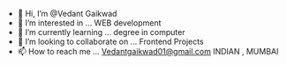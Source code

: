 - 👋 Hi, I’m @Vedant Gaikwad
- 👀 I’m interested in ... WEB development
- 🌱 I’m currently learning ... degree in computer
- 💞️ I’m looking to collaborate on ... Frontend Projects
- 📫 How to reach me ... Vedantgaikwad01@gmail.com
  INDIAN , MUMBAI

<!---
radiculee/radiculee is a ✨ special ✨ repository because its `README.md` (this file) appears on your GitHub profile.
You can click the Preview link to take a look at your changes.
--->
